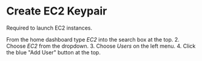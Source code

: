 # Create EC2 Keypair
Required to launch EC2 instances.

From the home dashboard type *EC2* into the search box at the top.
2. Choose *EC2* from the dropdown.
3. Choose *Users* on the left menu.
4. Click the blue "Add User" button at the top.

<!--stackedit_data:
eyJoaXN0b3J5IjpbLTE1NDg4NTc5MzMsMTcwODg3NzkzNSw5NT
MwNjgwNTJdfQ==
-->